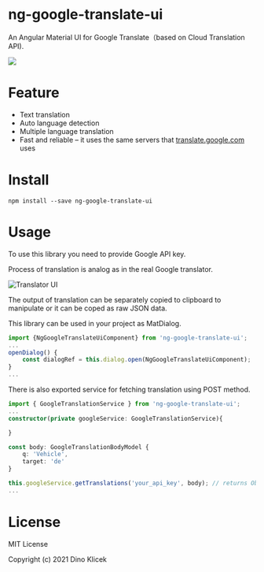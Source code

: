 # ng-google-translate-ui

An Angular Material UI for Google Translate（based on Cloud Translation API).

<p align="start">
    <a href="https://travis-ci.com/dineeek/ng-google-translate-ui"><img src="https://travis-ci.com/dineeek/ng-google-translate-ui.svg?token=YSspYgvLPX2y3Q9zRFxp&branch=main" /></a>
</p>

# Feature

- Text translation
- Auto language detection
- Multiple language translation
- Fast and reliable – it uses the same servers that [translate.google.com](https://translate.google.com/) uses

# Install

```shell
npm install --save ng-google-translate-ui
```

# Usage

To use this library you need to provide Google API key.

Process of translation is analog as in the real Google translator.

![Translator UI](https://github.com/dineeek/ng-google-translate-ui/blob/dev/ui.png?raw=true)

The output of translation can be separately copied to clipboard to manipulate or it can be coped as raw JSON data.

This library can be used in your project as MatDialog.

```typescript
import {NgGoogleTranslateUiComponent} from 'ng-google-translate-ui';
...
openDialog() {
    const dialogRef = this.dialog.open(NgGoogleTranslateUiComponent);
}
...
```

There is also exported service for fetching translation using POST method.

```typescript
import { GoogleTranslationService } from 'ng-google-translate-ui';
...
constructor(private googleService: GoogleTranslationService){

}

const body: GoogleTranslationBodyModel {
    q: 'Vehicle',
    target: 'de'
}

this.googleService.getTranslations('your_api_key', body); // returns Observable of GoogleTranslation (translatedText and detectedSourceLanguage)
...
```

# License

MIT License

Copyright (c) 2021 Dino Klicek
